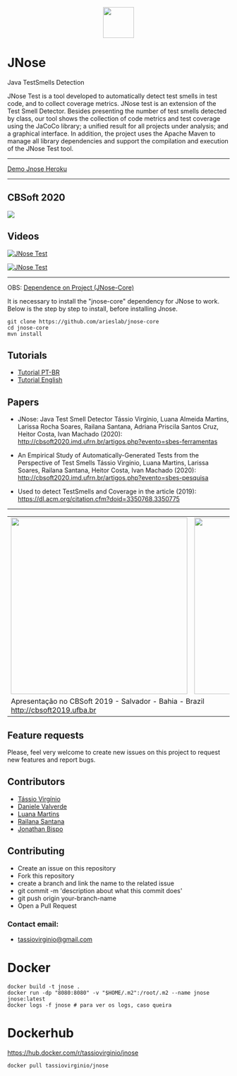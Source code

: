 <p align="center"><img src="https://github.com/tassiovirginio/jnose/blob/master/src/main/webapp/logo.png?raw=true" width="70"></p>

# JNose
Java TestSmells Detection

JNose Test is a tool developed to automatically detect test smells in test code, and to collect coverage metrics. JNose test is an extension of the Test Smell Detector. Besides presenting the number of test smells detected by class, our tool shows the collection of code metrics and test coverage using the JaCoCo library; a unified result for all projects under analysis; and a graphical interface. In addition, the project uses the Apache Maven to manage all library dependencies and support the compilation and execution of the JNose Test tool.

___

<a target="_blank" href="http://jnose.herokuapp.com/">
  Demo Jnose Heroku
</a>

---

## CBSoft 2020
<img src="https://github.com/tassiovirginio/jnose/blob/master/docs/premio.jpeg?raw=true">

## Videos
[![JNose Test](https://img.youtube.com/vi/6qrglBetOSc/0.jpg)](https://www.youtube.com/watch?v=6qrglBetOSc)

[![JNose Test](https://img.youtube.com/vi/BfYtwqQeqHc/0.jpg)](https://www.youtube.com/watch?v=BfYtwqQeqHc)


___
OBS: 
<a target="_blank" href="https://github.com/arieslab/jnose">
  Dependence on Project (JNose-Core)
</a>

It is necessary to install the "jnose-core" dependency for JNose to work. Below is the step by step to install, before installing Jnose.

```shell
git clone https://github.com/arieslab/jnose-core
cd jnose-core
mvn install
```


## Tutorials
 - <a href="TUTORIAL_pt-br.md">Tutorial PT-BR</a>
 - <a href="TUTORIAL_eng.md">Tutorial English</a>

## Papers

- JNose: Java Test Smell Detector
Tássio Virgínio, Luana Almeida Martins, Larissa Rocha Soares, Railana Santana, Adriana Priscila Santos Cruz, Heitor Costa, Ivan Machado (2020): http://cbsoft2020.imd.ufrn.br/artigos.php?evento=sbes-ferramentas

- An Empirical Study of Automatically-Generated Tests from the Perspective of Test Smells
Tássio Virgínio, Luana Martins, Larissa Soares, Railana Santana, Heitor Costa, Ivan Machado (2020): http://cbsoft2020.imd.ufrn.br/artigos.php?evento=sbes-pesquisa

 - Used to detect TestSmells and Coverage in the article (2019):
https://dl.acm.org/citation.cfm?doid=3350768.3350775

___

<table>
<tr>
<td>
<img src="http://cbsoft2019.ufba.br/assets/images/logo.png" width="400">
</td>
<td>
<img src="https://github.com/tassiovirginio/jnose/blob/master/src/main/webapp/cbsoft.jpeg?raw=true" width="400">
</td>
</tr>
<tr>
<td colspan="2">
Apresentação no CBSoft 2019 - Salvador - Bahia - Brazil<br>
  <a href="http://cbsoft2019.ufba.br">http://cbsoft2019.ufba.br</a>
</td>
</tr>
</table>


## Feature requests

Please, feel very welcome to create new issues on this project to request new features and report bugs. 

## Contributors
 - <a target="_blank" href="https://github.com/tassiovirginio">Tássio Virgínio</a>
 - <a target="_blank" href="https://github.com/danielevalverde">Daniele Valverde</a>
 - <a target="_blank" href="https://github.com/luana-martins">Luana Martins</a>
 - <a target="_blank" href="https://github.com/Railana">Railana Santana</a>
 - <a target="_blank" href="https://github.com/jonathanbisp">Jonathan Bispo</a>
 
## Contributing

- Create an issue on this repository
- Fork this repository
- create a branch and link the name to the related issue
- git commit -m 'description about what this commit does'
- git push origin your-branch-name
- Open a Pull Request

### Contact email:
- tassiovirginio@gmail.com

# Docker

```shell
docker build -t jnose .
docker run -dp "8080:8080" -v "$HOME/.m2":/root/.m2 --name jnose jnose:latest
docker logs -f jnose # para ver os logs, caso queira
```
# Dockerhub

https://hub.docker.com/r/tassiovirginio/jnose

```shell
docker pull tassiovirginio/jnose
```

